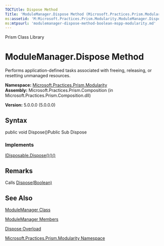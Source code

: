 ```yaml
---
TOCTitle: Dispose Method
Title: 'ModuleManager.Dispose Method (Microsoft.Practices.Prism.Modularity)'
ms:assetid: 'M:Microsoft.Practices.Prism.Modularity.ModuleManager.Dispose'
ms:mtpsurl: 'modulemanager-dispose-method-boolean-mspp-modularity.md'
---
```


Prism Class Library

ModuleManager.Dispose Method
================================

Performs application-defined tasks associated with freeing, releasing, or resetting unmanaged resources.

**Namespace:** [Microsoft.Practices.Prism.Modularity](https://msdn.microsoft.com/library/microsoft.practices.prism.modularity)
**Assembly:** Microsoft.Practices.Prism.Composition (in Microsoft.Practices.Prism.Composition.dll)

**Version:** 5.0.0.0 (5.0.0.0)

## Syntax


public void Dispose()Public Sub Dispose
### Implements

[IDisposable.Dispose()()()](http://msdn.microsoft.com/en-us/library/es4s3w1d)

Remarks
-------

Calls [Dispose(Boolean)](https://msdn.microsoft.com/library/microsoft.practices.prism.modularity.modulemanager.dispose(system.boolean))

See Also
--------


[ModuleManager Class](https://msdn.microsoft.com/library/microsoft.practices.prism.modularity.modulemanager)

[ModuleManager Members](https://msdn.microsoft.com/allmembers.t:microsoft.practices.prism.modularity.modulemanager)

[Dispose Overload](https://msdn.microsoft.com/overload:microsoft.practices.prism.modularity.modulemanager.dispose)

[Microsoft.Practices.Prism.Modularity Namespace](https://msdn.microsoft.com/library/microsoft.practices.prism.modularity)
